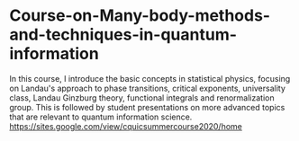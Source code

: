 # Course-on-Many-body-methods-and-techniques-in-quantum-information
In this course, I introduce the basic concepts in statistical physics, focusing on Landau's approach to phase transitions, critical exponents, universality class, Landau Ginzburg theory, functional integrals and renormalization group. This is followed by student presentations on more advanced topics that are relevant to quantum information science. https://sites.google.com/view/cquicsummercourse2020/home
